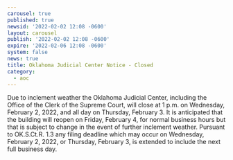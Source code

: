 ```yaml
---
carousel: true
published: true
newsid: '2022-02-02 12:08 -0600'
layout: carousel
publish: '2022-02-02 12:08 -0600'
expire: '2022-02-06 12:08 -0600'
system: false
news: true
title: Oklahoma Judicial Center Notice - Closed
category:
  - aoc
---
```

Due to inclement weather the Oklahoma Judicial Center, including the Office of the Clerk of the Supreme Court, will close at 1 p.m. on Wednesday, February 2, 2022, and all day on Thursday, February 3.  It is anticipated that the building will reopen on Friday, February 4, for normal business hours but that is subject to change in the event of further inclement weather.  Pursuant to OK.S.Ct.R. 1.3 any filing deadline which may occur on Wednesday, February 2, 2022, or Thursday, February 3, is extended to include the next full business day.

